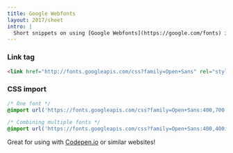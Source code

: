 ```yaml
---
title: Google Webfonts
layout: 2017/sheet
intro: |
  Short snippets on using [Google Webfonts](https://google.com/fonts) in a web page.
---
```


### Link tag

<!-- prettier-ignore -->
```html
<link href="http://fonts.googleapis.com/css?family=Open+Sans" rel="stylesheet" type="text/css" />
```

### CSS import

<!-- prettier-ignore -->
```css
/* One font */
@import url('https://fonts.googleapis.com/css?family=Open+Sans:400,700');

/* Combining multiple fonts */
@import url('https://fonts.googleapis.com/css?family=Open+Sans:400,400italic|Montserrat:400,700'');
```

Great for using with [Codepen.io](https://codepen.io/) or similar websites!
